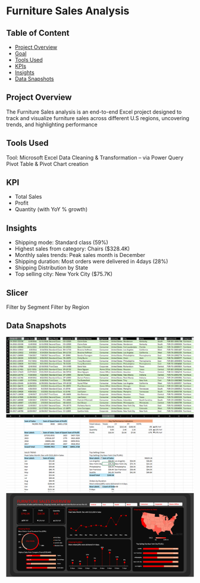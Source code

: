 # Furniture Sales Analysis

## Table of Content
- [Project Overview](#project-overview)
- [Goal](#goal)
- [Tools Used](#tools-used)
- [KPIs](#kpis)  
- [Insights](#insights)
- [Data Snapshots](#data-snapshots)

## Project Overview
The Furniture Sales analysis is an end-to-end Excel project designed to track and visualize furniture sales across different U.S regions,
uncovering trends, and highlighting performance


## Tools Used
Tool: Microsoft Excel
Data Cleaning & Transformation – via Power Query
Pivot Table & Pivot Chart creation

## KPI
- Total Sales
- Profit
- Quantity (with YoY % growth)

## Insights
- Shipping mode: Standard class (59%)
- Highest sales from category: Chairs ($328.4K)
- Monthly sales trends: Peak sales month is December
- Shipping duration: Most orders were delivered in 4days (28%)
- Shipping Distribution by State
- Top selling city: New York City ($75.7K)

  
## Slicer
Filter by Segment
Filter by Region

## Data Snapshots
![Dataset](https://github.com/Ola-ykay/Furniture_Sales_Analysis/blob/main/furniture-dataset.png)
![Calculation](https://github.com/Ola-ykay/Furniture_Sales_Analysis/blob/main/furniture-calc.png)
![Dashboard](https://github.com/Ola-ykay/Furniture_Sales_Analysis/blob/main/furniture-dashboard.png)
